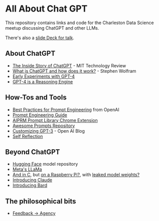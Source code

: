 # All About Chat GPT

This repository contains links and code for the Charleston Data Science meetup discussing ChatGPT and other LLMs. 

There's also a [slide Deck for talk](https://docs.google.com/presentation/d/12dyzt2HKppvzBwXmxfsu6C0F35pdWmZE/edit?usp=sharing&ouid=106492207953704478215&rtpof=true&sd=true).

## About ChatGPT

* [The Inside Story of ChatGPT](https://archive.ph/Dk7ka) - MIT Technology Review
* [What is ChatGPT and how does it work?](https://writings.stephenwolfram.com/2023/02/what-is-chatgpt-doing-and-why-does-it-work/) - Stephen Wolfram
* [Early Experiments with GPT-4](https://arxiv.org/abs/2303.12712)
* [GPT-4 is a Reasoning Engine](https://every.to/chain-of-thought/gpt-4-is-a-reasoning-engine)

## How-Tos and Tools

* [Best Practices for Prompt Engineering](https://help.openai.com/en/articles/6654000-best-practices-for-prompt-engineering-with-openai-api) from OpenAI
* [Prompt Engineering Guide](https://github.com/dair-ai/Prompt-Engineering-Guide?utm_source=tldrai)
* [AIPRM Prompt Library Chrome Extension](https://chrome.google.com/webstore/detail/aiprm-for-chatgpt/ojnbohmppadfgpejeebfnmnknjdlckgj)
* [Awesome Prompts Repository](https://github.com/f/awesome-chatgpt-prompts)
* [Customizing GPT-3](https://openai.com/blog/customizing-gpt-3) - Open AI Blog
* [Self Reflection](https://newatlas.com/technology/gpt-4-reflexion/)

## Beyond ChatGPT

* [Hugging Face](https://huggingface.co/) model repository
* [Meta's LLaMa](https://ai.facebook.com/blog/large-language-model-llama-meta-ai/)
* [And in C](https://github.com/ggerganov/llama.cpp), but [on a Raspberry Pi?](https://github.com/ggerganov/llama.cpp/issues/58), with [leaked model weights?](https://www.reddit.com/r/deeplearning/comments/11hezvk/metas_llama_weights_leaked_on_torrent_and_the/)
* [Introducing Claude](https://www.anthropic.com/index/introducing-claude)
* [Introducing Bard](https://bard.google.com/)

## The philosophical bits
* [Feedback -> Agency](https://subconscious.substack.com/p/feedback-is-all-you-need?utm_medium=email)